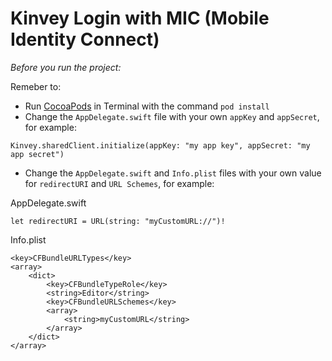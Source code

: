 # Kinvey Login with MIC (Mobile Identity Connect)

*Before you run the project:*

Remeber to:

* Run [CocoaPods](https://cocoapods.org) in Terminal with the command `pod install`
* Change the `AppDelegate.swift` file with your own `appKey` and `appSecret`, for example:

```
Kinvey.sharedClient.initialize(appKey: "my app key", appSecret: "my app secret")
```

* Change the `AppDelegate.swift` and `Info.plist` files with your own value for `redirectURI` and `URL Schemes`, for example:

AppDelegate.swift
```
let redirectURI = URL(string: "myCustomURL://")!
```

Info.plist
```
<key>CFBundleURLTypes</key>
<array>
    <dict>
        <key>CFBundleTypeRole</key>
        <string>Editor</string>
        <key>CFBundleURLSchemes</key>
        <array>
            <string>myCustomURL</string>
        </array>
    </dict>
</array>
```
